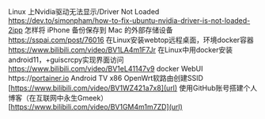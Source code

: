 Linux 上Nvidia驱动无法显示/Driver Not Loaded
https://dev.to/simonpham/how-to-fix-ubuntu-nvidia-driver-is-not-loaded-2ipp
怎样将 iPhone 备份保存到 Mac 的外部存储设备
https://sspai.com/post/76016
在Linux安装webtop远程桌面，环境docker容器
https://www.bilibili.com/video/BV1LA4m1F7Jr
在Linux中用docker安装android11，+guiscrcpy实现界面访问
https://www.bilibili.com/video/BV1eL41147v9
docker WebUI https://[portainer.io](https://portainer.io/)
Android TV x86 
[](https://www.bilibili.com/video/BV1iZ4y1X7sY)
OpenWrt软路由创建SSID
[https://www.bilibili.com/video/BV1WZ421a7x8](url)
使用GitHub账号搭建个人博客（在互联网中永生Gmeek）
[https://www.bilibili.com/video/BV1GM4m1m7ZD](url)